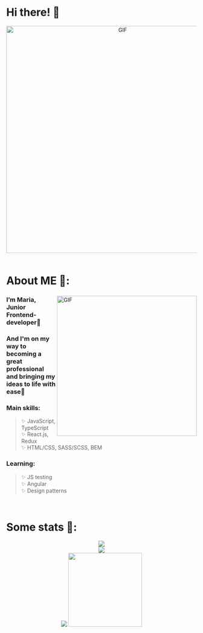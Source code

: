 # Hi there! 👋

<div align="center">
  <img width="600" alt="GIF" align="center" src="https://media.giphy.com/media/sr8jYZVVsCmxddga8w/giphy.gif">
</div>
<br>

# About ME 💬:
<div>
  <img width="370" alt="GIF" align="right" src="https://media.giphy.com/media/JIX9t2j0ZTN9S/giphy.gif">
  
  ### I’m Maria, Junior Frontend-developer🌱
  ### And I'm on my way to becoming a great professional and bringing my ideas to life with ease🌸

  ### **Main skills**:
  >✨ JavaScript, TypeScript<br>
  ✨ React.js, Redux<br>
  ✨ HTML/CSS, SASS/SCSS, BEM

  ### **Learning**:
  >✨ JS testing<br>
  ✨ Angular<br>
  ✨ Design patterns
</div>
<br>

# Some stats 📌:
<div align="center">
  <img src="https://github-readme-stats.vercel.app/api/top-langs/?username=rariramz&langs_count=6&layout=compact&count_private=true&include_all_commits=true&card_width=400&show_icons=true&line_height=21&hide_border=true&theme=merko"><br>
  <img src="https://github-readme-stats.vercel.app/api/wakatime?username=rariramz&theme=merko&hide_title=false&show_icons=true&card_width=500&hide_border=true"><br>
  <img src="https://github-readme-streak-stats.herokuapp.com?user=rariramz&theme=jolly&hide_border=true">
  <img aligh="top" height="195" src="https://media.giphy.com/media/IYP9Xr6EX4xRnG1HRW/giphy.gif">
</div>
<br>

<!--
**Rariramz/rariramz** is a ✨ _special_ ✨ repository because its `README.md` (this file) appears on your GitHub profile.

Here are some ideas to get you started:

- 🔭 I’m currently working on ...
- 🌱 I’m currently learning ...
- 👯 I’m looking to collaborate on ...
- 🤔 I’m looking for help with ...
- 💬 Ask me about ...
- 📫 How to reach me: ...
- 😄 Pronouns: ...
- ⚡ Fun fact: ...
-->

